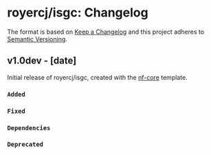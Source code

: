 # royercj/isgc: Changelog

The format is based on [Keep a Changelog](https://keepachangelog.com/en/1.0.0/)
and this project adheres to [Semantic Versioning](https://semver.org/spec/v2.0.0.html).

## v1.0dev - [date]

Initial release of royercj/isgc, created with the [nf-core](https://nf-co.re/) template.

### `Added`

### `Fixed`

### `Dependencies`

### `Deprecated`
